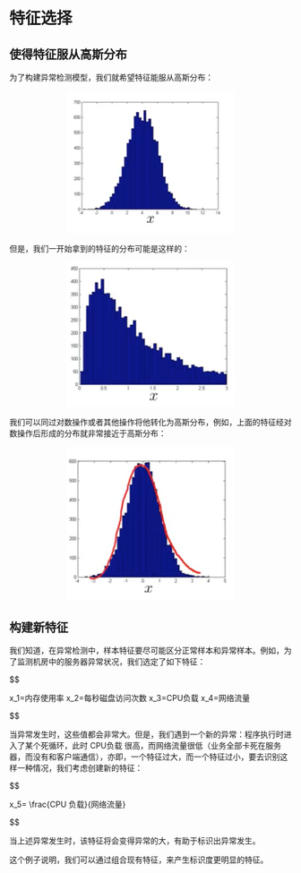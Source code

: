 特征选择
=========

使得特征服从高斯分布
------------------

为了构建异常检测模型，我们就希望特征能服从高斯分布：

<div style="text-align:center">
<img src="../attachments/希望的分布.png" width="300"></img>
</div>

但是，我们一开始拿到的特征的分布可能是这样的：

<div style="text-align:center">
<img src="../attachments/初始分布.png" width="300"></img>
</div>

我们可以同过对数操作或者其他操作将他转化为高斯分布，例如，上面的特征经对数操作后形成的分布就非常接近于高斯分布：

<div style="text-align:center">
<img src="../attachments/对数操作后的分布.png" width="300"></img>
</div>


构建新特征
-----------

我们知道，在异常检测中，样本特征要尽可能区分正常样本和异常样本。例如，为了监测机房中的服务器异常状况，我们选定了如下特征：

$$

x_1=内存使用率
x_2=每秒磁盘访问次数
x_3=CPU负载
x_4=网络流量

$$

当异常发生时，这些值都会非常大。但是，我们遇到一个新的异常：程序执行时进入了某个死循环，此时 CPU负载 很高，而网络流量很低（业务全部卡死在服务器，而没有和客户端通信），亦即，一个特征过大，而一个特征过小，要去识别这样一种情况，我们考虑创建新的特征：

$$

x_5= \frac{CPU 负载}{网络流量}

$$

当上述异常发生时，该特征将会变得异常的大，有助于标识出异常发生。

这个例子说明，我们可以通过组合现有特征，来产生标识度更明显的特征。
